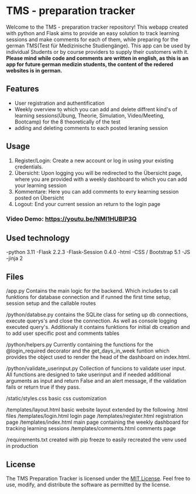 # TMS - preparation tracker

Welcome to the TMS - preparation tracker repository!
This webapp created with python and Flask aims to provide an easy solution to track learning sessions and make comments for each of them, 
while preparing for the german TMS(Test für Medizinische Studiengänge).
This app can be used by individual Students or by course providers to supply their customers with it. 
**Please mind while code and comments are written in english, as this is an app for future german medizin students, the content of the redered websites is in german.**

## Features

- User registration and authentification
- Weekly overview to which you can add and delete diffrent kind's of learning sessions(Übung, Theorie, Simulation, Video/Meeting, Bootcamp) for the 8 theoretically of the test
- adding and deleting comments to each posted leraning session

## Usage
1. Register/Login: Create a new account or log in using your existing credentials.
2. Übersicht: Upon logging you will be redirected to the Übersicht page, where you are provided with a weekly dashboard to which you can add your learning session
3. Kommentare: Here you can add comments to evry kearning session posted on Übersicht
4. Logout: End your current session an return to the login page
### Video Demo: https://youtu.be/NMI1HUBIP3Q

## Used technology

-python 3.11
-Flask 2.2.3
-Flask-Session 0.4.0
-html
-CSS /  Bootstrap 5.1
-JS
-jinja 2

## Files
/app.py Contains the main logic for the backend. Which includes to call funktions for database connection and if runned the first time setup, session setup and the callable routes

/python/databse.py contains the SQLite class for seting up db connections, execute querys's and close the connection. As well as console logging executed query's. Additionaly it contains funktions for initial db creation and to add user specific post and comments tables

/python/helpers.py Currently containing the functions for the @login_required decorator and the get_days_in_week funtion which provides the object used to render the head of the dashboard on index.html.

/python/validate_userinput.py Collection of funcions to validate user input. All functions are designed to take userinput and if needed additional arguments as input and return False and an alert message, if the validation fails or return true if they pass.

/static/styles.css basic css customization

/templates/layout.html basic website layout extended by the following .html files
/templates/login.html login page
/templates/register.html registration page
/templates/index.html main page containing the weekly dashboard for tracking learning sessions
/templates/comments.html comments page

/requirements.txt  created with pip freeze to easily recreated the venv used in production

## License
The TMS Preparation Tracker is licensed under the [MIT License](https://github.com/Oneiros96/TMS-preparation-tracker/blob/main/LICENSE). Feel free to use, modify, and distribute the software as permitted by the license.
